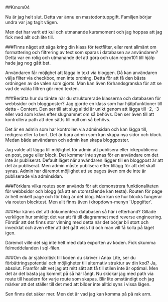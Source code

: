 ##Kmom04

Nu är jag helt slut. Detta var ännu en mastodontuppgift. Familjen börjar undra var jag tagit vägen.

Men det har varit ett kul och utmanande kursmoment och jag hoppas att jag fick med allt och lite till.

###Finns något att säga kring din klass för textfilter, eller rent allmänt om formattering och filtrering av text som sparas i databasen av användaren?
Detta var en rolig och utmanande del att göra och utan regex101 till hjälp hade jag nog gått bet.

Användaren får möjlghet att lägga in text via bloggen. Då kan användaren välja filter via checkbox, men inte ordning. Detta för att få den bästa ordningen av de valen som gjorts. Man kan även förhandsgranska för att se vad de valda filtren gör med texten.

###Berätta hur du tänkte när du strukturerade klasserna och databasen för webbsidor och bloggposter?
Jag gjorde en klass som har hjälpfunktioner till detta - Content. Den ser till att slug alltid är unikt genom att lägga till -2, -3 eller vad som krävs efter slugnamnet om så behövs. Den ser även till att kontrollera path att den sätts till null om så behövs.

Det är en admin som har kontrollen via adminsidan och kan lägga till, redigera eller ta bort. Det är bara admin som kan skapa nya sidor och block. Medan både användaren och admin kan skapa bloggposter.

Jag valde att lägga till möjlighet för admin att publisera eller ickepublicera en post, page eller block. Det kommer inte synas för en användare om det inte är publiserat. Default läget när användaren lägger till en bloggpost är att det är publiserat. Men admin måste publisera efter tillägg för att det skall synas. Admin har däremot möjlighet att se pages även om de inte är publiserade via adminsidan.


###Förklara vilka routes som används för att demonstrera funktionaliteten för webbsidor och blogg (så att en utomstående kan testa).
Routen för page är helt enkelt page och för blog är det blog. Man kan se hur blocks fungerar via routen blocktest. Men allt finns även i dropdown-menyn 'Uppgifter'.

###Hur känns det att dokumentera databasen så här i efterhand?
Gillade verkligen hur smidigt det var att få till diagrammet med reverse engineering. Förstår att det finns stor vinning med detta när det börjar bli stort och invecklat och även efter att det gått viss tid och man vill få kolla på läget igen.

Däremot ville det sig inte helt med data exporten av koden. Fick skumma felmeddelanden i sql-filen.

###Om du är självkritisk till koden du skriver i Anax Lite, ser du förbättringspotential och möjligheter till alternativ struktur av din kod?
Ja, absolut. Framför allt vet jag att mitt sätt att få till stilen inte är optimal. Men det är det bästa jag kommit på så här långt. Nu skickar jag med path via route till headern för varje route som skapas. Blir lite omständigt och jag märker att det ställer till det med att bilder inte alltid syns i vissa lägen.

Sen finns det säker mer. Men det är vad jag kan komma på på rak arm.
